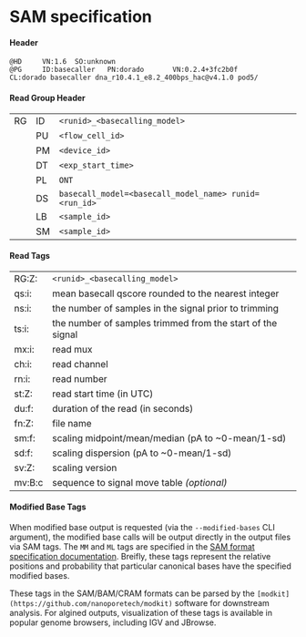 # SAM specification

#### Header

```
@HD     VN:1.6  SO:unknown
@PG     ID:basecaller   PN:dorado       VN:0.2.4+3fc2b0f        CL:dorado basecaller dna_r10.4.1_e8.2_400bps_hac@v4.1.0 pod5/
```

#### Read Group Header

|    |    |                                                       |
| -- | -- | ----------------------------------------------------- |
| RG | ID | `<runid>_<basecalling_model>`  	                  |
|    | PU | `<flow_cell_id>`                                      |
|    | PM | `<device_id>`                                         |
|    | DT | `<exp_start_time>`                                    |
|    | PL | `ONT`                                                 |
|    | DS | `basecall_model=<basecall_model_name> runid=<run_id>` |
|    | LB | `<sample_id>`                                         |
|    | SM | `<sample_id>`                                         |

#### Read Tags

|        |                                                            |
| ------ | -----------------------------------------------------------|
| RG:Z:  | `<runid>_<basecalling_model>`                              |
| qs:i:  | mean basecall qscore rounded to the nearest integer        |
| ns:i:  | the number of samples in the signal prior to trimming      |
| ts:i:  | the number of samples trimmed from the start of the signal |
| mx:i:	 | read mux                                                   |
| ch:i:  | read channel                                               |
| rn:i:	 | read number                                                |
| st:Z:	 | read start time (in UTC)                                   |
| du:f:	 | duration of the read (in seconds)                          |
| fn:Z:	 | file name                                                  |
| sm:f:	 | scaling midpoint/mean/median (pA to ~0-mean/1-sd)          |
| sd:f:	 | scaling dispersion  (pA to ~0-mean/1-sd)                   |
| sv:Z:	 | scaling version                                            |
| mv:B:c | sequence to signal move table _(optional)_                 |

#### Modified Base Tags

When modified base output is requested (via the `--modified-bases` CLI argument), the modified base calls will be output directly in the output files via SAM tags.
The `MM` and `ML` tags are specified in the [SAM format specification documentation](https://samtools.github.io/hts-specs/SAMtags.pdf).
Breifly, these tags represent the relative positions and probability that particular canonical bases have the specified modified bases.

These tags in the SAM/BAM/CRAM formats can be parsed by the `[modkit](https://github.com/nanoporetech/modkit)` software for downstream analysis.
For algined outputs, visualization of these tags is available in popular genome browsers, including IGV and JBrowse.
